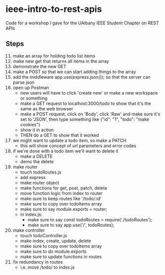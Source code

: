 # ieee-intro-to-rest-apis
Code for a workshop I gave for the UAlbany IEEE Student Chapter on REST APIs

## Steps
11. make an array for holding todo list items
12. make new get that returns all items in the array
13. demonstrate the new GET
14. make a POST so that we can start adding things to the array
15. add the middleware app.use(express.json()); so that the server can parse json
16. open up Postman
    - new users will have to click 'create new' or make a new workspace or something
    - make a GET request to localhost:3000/todo to show that it's the same as the web browser
    - make a POST request, click on 'Body', click 'Raw' and make sure it's set to 'JSON', then type something like {"id": "1", "todo": "make cookies"}
    - show it in action
    - THEN do a GET to show that it worked
17. we might want to update a todo item, so make a PATCH
    - this will show concept of url parameters and error codes
18. if we're done with a todo item we'll want to delete it 
    - make a DELETE
    - demo the delete
19. make router
    - touch todoRoutes.js
    - add express
    - make router object
    - make functions for get, post, patch, delete
    - move function logic from index to router
    - make sure to keep routes like '/todo/:id'
    - make sure to copy over todoItems array
    - make sure to say module.exports = router;
    - in index.js:
        - make sure to say const todoRoutes = require('./todoRoutes');
        - make sure to say app.use('/', todoRoutes);
20. make controller
    - touch todoController.js
    - make index, create, update, delete
    - make sure to copy over todoItems array
    - make sure to do module.exports
    - make sure to update functions in routes
21. fix redundancy in routes
    - i.e. move /todo/ to index.js
